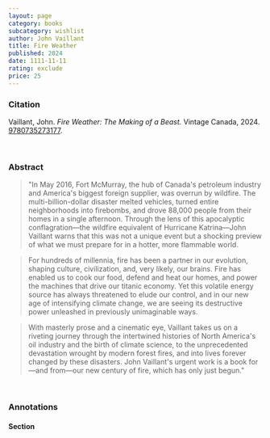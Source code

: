 ```yaml
---
layout: page
category: books
subcategory: wishlist
author: John Vaillant
title: Fire Weather
published: 2024
date: 1111-11-11
rating: exclude
price: 25
---
```


### Citation

Vaillant, John. *Fire Weather: The Making of a Beast.* Vintage Canada, 2024. [9780735273177](https://www.penguinrandomhouse.ca/books/739360/fire-weather-by-john-vaillant/9780735273160).

<br>

### Abstract

> "In May 2016, Fort McMurray, the hub of Canada's petroleum industry and America's biggest foreign supplier, was overrun by wildfire. The multi-billion-dollar disaster melted vehicles, turned entire neighborhoods into firebombs, and drove 88,000 people from their homes in a single afternoon. Through the lens of this apocalyptic conflagration—the wildfire equivalent of Hurricane Katrina—John Vaillant warns that this was not a unique event but a shocking preview of what we must prepare for in a hotter, more flammable world.

> For hundreds of millennia, fire has been a partner in our evolution, shaping culture, civilization, and, very likely, our brains. Fire has enabled us to cook our food, defend and heat our homes, and power the machines that drive our titanic economy. Yet this volatile energy source has always threatened to elude our control, and in our new age of intensifying climate change, we are seeing its destructive power unleashed in previously unimaginable ways.

> With masterly prose and a cinematic eye, Vaillant takes us on a riveting journey through the intertwined histories of North America's oil industry and the birth of climate science, to the unprecedented devastation wrought by modern forest fires, and into lives forever changed by these disasters. John Vaillant's urgent work is a book for—and from—our new century of fire, which has only just begun."

<br>

### Annotations

#### Section

<br>
